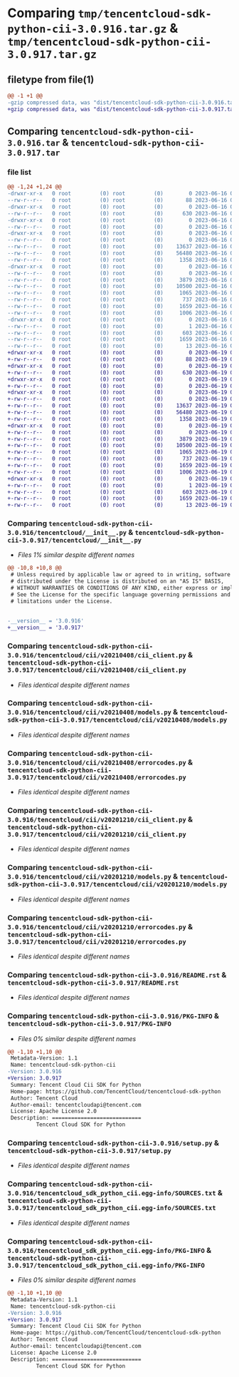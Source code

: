 # Comparing `tmp/tencentcloud-sdk-python-cii-3.0.916.tar.gz` & `tmp/tencentcloud-sdk-python-cii-3.0.917.tar.gz`

## filetype from file(1)

```diff
@@ -1 +1 @@
-gzip compressed data, was "dist/tencentcloud-sdk-python-cii-3.0.916.tar", last modified: Fri Jun 16 00:29:53 2023, max compression
+gzip compressed data, was "dist/tencentcloud-sdk-python-cii-3.0.917.tar", last modified: Mon Jun 19 00:20:59 2023, max compression
```

## Comparing `tencentcloud-sdk-python-cii-3.0.916.tar` & `tencentcloud-sdk-python-cii-3.0.917.tar`

### file list

```diff
@@ -1,24 +1,24 @@
-drwxr-xr-x   0 root         (0) root         (0)        0 2023-06-16 00:29:53.000000 tencentcloud-sdk-python-cii-3.0.916/
--rw-r--r--   0 root         (0) root         (0)       88 2023-06-16 00:29:53.000000 tencentcloud-sdk-python-cii-3.0.916/setup.cfg
-drwxr-xr-x   0 root         (0) root         (0)        0 2023-06-16 00:29:53.000000 tencentcloud-sdk-python-cii-3.0.916/tencentcloud/
--rw-r--r--   0 root         (0) root         (0)      630 2023-06-16 00:29:53.000000 tencentcloud-sdk-python-cii-3.0.916/tencentcloud/__init__.py
-drwxr-xr-x   0 root         (0) root         (0)        0 2023-06-16 00:29:53.000000 tencentcloud-sdk-python-cii-3.0.916/tencentcloud/cii/
--rw-r--r--   0 root         (0) root         (0)        0 2023-06-16 00:29:53.000000 tencentcloud-sdk-python-cii-3.0.916/tencentcloud/cii/__init__.py
-drwxr-xr-x   0 root         (0) root         (0)        0 2023-06-16 00:29:53.000000 tencentcloud-sdk-python-cii-3.0.916/tencentcloud/cii/v20210408/
--rw-r--r--   0 root         (0) root         (0)        0 2023-06-16 00:29:53.000000 tencentcloud-sdk-python-cii-3.0.916/tencentcloud/cii/v20210408/__init__.py
--rw-r--r--   0 root         (0) root         (0)    13637 2023-06-16 00:29:53.000000 tencentcloud-sdk-python-cii-3.0.916/tencentcloud/cii/v20210408/cii_client.py
--rw-r--r--   0 root         (0) root         (0)    56480 2023-06-16 00:29:53.000000 tencentcloud-sdk-python-cii-3.0.916/tencentcloud/cii/v20210408/models.py
--rw-r--r--   0 root         (0) root         (0)     1358 2023-06-16 00:29:53.000000 tencentcloud-sdk-python-cii-3.0.916/tencentcloud/cii/v20210408/errorcodes.py
-drwxr-xr-x   0 root         (0) root         (0)        0 2023-06-16 00:29:53.000000 tencentcloud-sdk-python-cii-3.0.916/tencentcloud/cii/v20201210/
--rw-r--r--   0 root         (0) root         (0)        0 2023-06-16 00:29:53.000000 tencentcloud-sdk-python-cii-3.0.916/tencentcloud/cii/v20201210/__init__.py
--rw-r--r--   0 root         (0) root         (0)     3879 2023-06-16 00:29:53.000000 tencentcloud-sdk-python-cii-3.0.916/tencentcloud/cii/v20201210/cii_client.py
--rw-r--r--   0 root         (0) root         (0)    10500 2023-06-16 00:29:53.000000 tencentcloud-sdk-python-cii-3.0.916/tencentcloud/cii/v20201210/models.py
--rw-r--r--   0 root         (0) root         (0)     1065 2023-06-16 00:29:53.000000 tencentcloud-sdk-python-cii-3.0.916/tencentcloud/cii/v20201210/errorcodes.py
--rw-r--r--   0 root         (0) root         (0)      737 2023-06-16 00:29:53.000000 tencentcloud-sdk-python-cii-3.0.916/README.rst
--rw-r--r--   0 root         (0) root         (0)     1659 2023-06-16 00:29:53.000000 tencentcloud-sdk-python-cii-3.0.916/PKG-INFO
--rw-r--r--   0 root         (0) root         (0)     1006 2023-06-16 00:29:53.000000 tencentcloud-sdk-python-cii-3.0.916/setup.py
-drwxr-xr-x   0 root         (0) root         (0)        0 2023-06-16 00:29:53.000000 tencentcloud-sdk-python-cii-3.0.916/tencentcloud_sdk_python_cii.egg-info/
--rw-r--r--   0 root         (0) root         (0)        1 2023-06-16 00:29:53.000000 tencentcloud-sdk-python-cii-3.0.916/tencentcloud_sdk_python_cii.egg-info/dependency_links.txt
--rw-r--r--   0 root         (0) root         (0)      603 2023-06-16 00:29:53.000000 tencentcloud-sdk-python-cii-3.0.916/tencentcloud_sdk_python_cii.egg-info/SOURCES.txt
--rw-r--r--   0 root         (0) root         (0)     1659 2023-06-16 00:29:53.000000 tencentcloud-sdk-python-cii-3.0.916/tencentcloud_sdk_python_cii.egg-info/PKG-INFO
--rw-r--r--   0 root         (0) root         (0)       13 2023-06-16 00:29:53.000000 tencentcloud-sdk-python-cii-3.0.916/tencentcloud_sdk_python_cii.egg-info/top_level.txt
+drwxr-xr-x   0 root         (0) root         (0)        0 2023-06-19 00:20:59.000000 tencentcloud-sdk-python-cii-3.0.917/
+-rw-r--r--   0 root         (0) root         (0)       88 2023-06-19 00:20:59.000000 tencentcloud-sdk-python-cii-3.0.917/setup.cfg
+drwxr-xr-x   0 root         (0) root         (0)        0 2023-06-19 00:20:59.000000 tencentcloud-sdk-python-cii-3.0.917/tencentcloud/
+-rw-r--r--   0 root         (0) root         (0)      630 2023-06-19 00:20:59.000000 tencentcloud-sdk-python-cii-3.0.917/tencentcloud/__init__.py
+drwxr-xr-x   0 root         (0) root         (0)        0 2023-06-19 00:20:59.000000 tencentcloud-sdk-python-cii-3.0.917/tencentcloud/cii/
+-rw-r--r--   0 root         (0) root         (0)        0 2023-06-19 00:20:59.000000 tencentcloud-sdk-python-cii-3.0.917/tencentcloud/cii/__init__.py
+drwxr-xr-x   0 root         (0) root         (0)        0 2023-06-19 00:20:59.000000 tencentcloud-sdk-python-cii-3.0.917/tencentcloud/cii/v20210408/
+-rw-r--r--   0 root         (0) root         (0)        0 2023-06-19 00:20:59.000000 tencentcloud-sdk-python-cii-3.0.917/tencentcloud/cii/v20210408/__init__.py
+-rw-r--r--   0 root         (0) root         (0)    13637 2023-06-19 00:20:59.000000 tencentcloud-sdk-python-cii-3.0.917/tencentcloud/cii/v20210408/cii_client.py
+-rw-r--r--   0 root         (0) root         (0)    56480 2023-06-19 00:20:59.000000 tencentcloud-sdk-python-cii-3.0.917/tencentcloud/cii/v20210408/models.py
+-rw-r--r--   0 root         (0) root         (0)     1358 2023-06-19 00:20:59.000000 tencentcloud-sdk-python-cii-3.0.917/tencentcloud/cii/v20210408/errorcodes.py
+drwxr-xr-x   0 root         (0) root         (0)        0 2023-06-19 00:20:59.000000 tencentcloud-sdk-python-cii-3.0.917/tencentcloud/cii/v20201210/
+-rw-r--r--   0 root         (0) root         (0)        0 2023-06-19 00:20:59.000000 tencentcloud-sdk-python-cii-3.0.917/tencentcloud/cii/v20201210/__init__.py
+-rw-r--r--   0 root         (0) root         (0)     3879 2023-06-19 00:20:59.000000 tencentcloud-sdk-python-cii-3.0.917/tencentcloud/cii/v20201210/cii_client.py
+-rw-r--r--   0 root         (0) root         (0)    10500 2023-06-19 00:20:59.000000 tencentcloud-sdk-python-cii-3.0.917/tencentcloud/cii/v20201210/models.py
+-rw-r--r--   0 root         (0) root         (0)     1065 2023-06-19 00:20:59.000000 tencentcloud-sdk-python-cii-3.0.917/tencentcloud/cii/v20201210/errorcodes.py
+-rw-r--r--   0 root         (0) root         (0)      737 2023-06-19 00:20:59.000000 tencentcloud-sdk-python-cii-3.0.917/README.rst
+-rw-r--r--   0 root         (0) root         (0)     1659 2023-06-19 00:20:59.000000 tencentcloud-sdk-python-cii-3.0.917/PKG-INFO
+-rw-r--r--   0 root         (0) root         (0)     1006 2023-06-19 00:20:59.000000 tencentcloud-sdk-python-cii-3.0.917/setup.py
+drwxr-xr-x   0 root         (0) root         (0)        0 2023-06-19 00:20:59.000000 tencentcloud-sdk-python-cii-3.0.917/tencentcloud_sdk_python_cii.egg-info/
+-rw-r--r--   0 root         (0) root         (0)        1 2023-06-19 00:20:59.000000 tencentcloud-sdk-python-cii-3.0.917/tencentcloud_sdk_python_cii.egg-info/dependency_links.txt
+-rw-r--r--   0 root         (0) root         (0)      603 2023-06-19 00:20:59.000000 tencentcloud-sdk-python-cii-3.0.917/tencentcloud_sdk_python_cii.egg-info/SOURCES.txt
+-rw-r--r--   0 root         (0) root         (0)     1659 2023-06-19 00:20:59.000000 tencentcloud-sdk-python-cii-3.0.917/tencentcloud_sdk_python_cii.egg-info/PKG-INFO
+-rw-r--r--   0 root         (0) root         (0)       13 2023-06-19 00:20:59.000000 tencentcloud-sdk-python-cii-3.0.917/tencentcloud_sdk_python_cii.egg-info/top_level.txt
```

### Comparing `tencentcloud-sdk-python-cii-3.0.916/tencentcloud/__init__.py` & `tencentcloud-sdk-python-cii-3.0.917/tencentcloud/__init__.py`

 * *Files 1% similar despite different names*

```diff
@@ -10,8 +10,8 @@
 # Unless required by applicable law or agreed to in writing, software
 # distributed under the License is distributed on an "AS IS" BASIS,
 # WITHOUT WARRANTIES OR CONDITIONS OF ANY KIND, either express or implied.
 # See the License for the specific language governing permissions and
 # limitations under the License.
 
 
-__version__ = '3.0.916'
+__version__ = '3.0.917'
```

### Comparing `tencentcloud-sdk-python-cii-3.0.916/tencentcloud/cii/v20210408/cii_client.py` & `tencentcloud-sdk-python-cii-3.0.917/tencentcloud/cii/v20210408/cii_client.py`

 * *Files identical despite different names*

### Comparing `tencentcloud-sdk-python-cii-3.0.916/tencentcloud/cii/v20210408/models.py` & `tencentcloud-sdk-python-cii-3.0.917/tencentcloud/cii/v20210408/models.py`

 * *Files identical despite different names*

### Comparing `tencentcloud-sdk-python-cii-3.0.916/tencentcloud/cii/v20210408/errorcodes.py` & `tencentcloud-sdk-python-cii-3.0.917/tencentcloud/cii/v20210408/errorcodes.py`

 * *Files identical despite different names*

### Comparing `tencentcloud-sdk-python-cii-3.0.916/tencentcloud/cii/v20201210/cii_client.py` & `tencentcloud-sdk-python-cii-3.0.917/tencentcloud/cii/v20201210/cii_client.py`

 * *Files identical despite different names*

### Comparing `tencentcloud-sdk-python-cii-3.0.916/tencentcloud/cii/v20201210/models.py` & `tencentcloud-sdk-python-cii-3.0.917/tencentcloud/cii/v20201210/models.py`

 * *Files identical despite different names*

### Comparing `tencentcloud-sdk-python-cii-3.0.916/tencentcloud/cii/v20201210/errorcodes.py` & `tencentcloud-sdk-python-cii-3.0.917/tencentcloud/cii/v20201210/errorcodes.py`

 * *Files identical despite different names*

### Comparing `tencentcloud-sdk-python-cii-3.0.916/README.rst` & `tencentcloud-sdk-python-cii-3.0.917/README.rst`

 * *Files identical despite different names*

### Comparing `tencentcloud-sdk-python-cii-3.0.916/PKG-INFO` & `tencentcloud-sdk-python-cii-3.0.917/PKG-INFO`

 * *Files 0% similar despite different names*

```diff
@@ -1,10 +1,10 @@
 Metadata-Version: 1.1
 Name: tencentcloud-sdk-python-cii
-Version: 3.0.916
+Version: 3.0.917
 Summary: Tencent Cloud Cii SDK for Python
 Home-page: https://github.com/TencentCloud/tencentcloud-sdk-python
 Author: Tencent Cloud
 Author-email: tencentcloudapi@tencent.com
 License: Apache License 2.0
 Description: ============================
         Tencent Cloud SDK for Python
```

### Comparing `tencentcloud-sdk-python-cii-3.0.916/setup.py` & `tencentcloud-sdk-python-cii-3.0.917/setup.py`

 * *Files identical despite different names*

### Comparing `tencentcloud-sdk-python-cii-3.0.916/tencentcloud_sdk_python_cii.egg-info/SOURCES.txt` & `tencentcloud-sdk-python-cii-3.0.917/tencentcloud_sdk_python_cii.egg-info/SOURCES.txt`

 * *Files identical despite different names*

### Comparing `tencentcloud-sdk-python-cii-3.0.916/tencentcloud_sdk_python_cii.egg-info/PKG-INFO` & `tencentcloud-sdk-python-cii-3.0.917/tencentcloud_sdk_python_cii.egg-info/PKG-INFO`

 * *Files 0% similar despite different names*

```diff
@@ -1,10 +1,10 @@
 Metadata-Version: 1.1
 Name: tencentcloud-sdk-python-cii
-Version: 3.0.916
+Version: 3.0.917
 Summary: Tencent Cloud Cii SDK for Python
 Home-page: https://github.com/TencentCloud/tencentcloud-sdk-python
 Author: Tencent Cloud
 Author-email: tencentcloudapi@tencent.com
 License: Apache License 2.0
 Description: ============================
         Tencent Cloud SDK for Python
```

